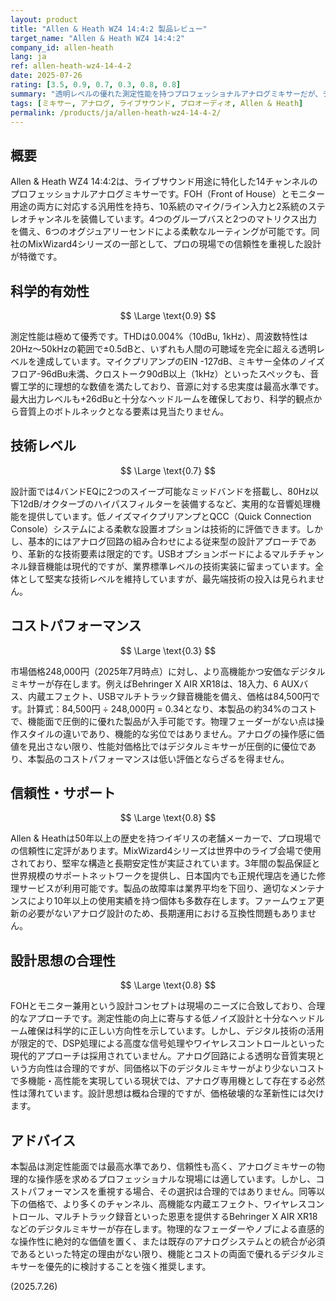 ```yaml
---
layout: product
title: "Allen & Heath WZ4 14:4:2 製品レビュー"
target_name: "Allen & Heath WZ4 14:4:2"
company_id: allen-heath
lang: ja
ref: allen-heath-wz4-14-4-2
date: 2025-07-26
rating: [3.5, 0.9, 0.7, 0.3, 0.8, 0.8]
summary: "透明レベルの優れた測定性能を持つプロフェッショナルアナログミキサーだが、デジタルミキサーと比較しコストパフォーマンスに大きな課題。"
tags: [ミキサー, アナログ, ライブサウンド, プロオーディオ, Allen & Heath]
permalink: /products/ja/allen-heath-wz4-14-4-2/
---
```


## 概要

Allen & Heath WZ4 14:4:2は、ライブサウンド用途に特化した14チャンネルのプロフェッショナルアナログミキサーです。FOH（Front of House）とモニター用途の両方に対応する汎用性を持ち、10系統のマイク/ライン入力と2系統のステレオチャンネルを装備しています。4つのグループバスと2つのマトリクス出力を備え、6つのオグジュアリーセンドによる柔軟なルーティングが可能です。同社のMixWizard4シリーズの一部として、プロの現場での信頼性を重視した設計が特徴です。

## 科学的有効性

$$ \Large \text{0.9} $$

測定性能は極めて優秀です。THDは0.004%（10dBu, 1kHz）、周波数特性は20Hz～50kHzの範囲で±0.5dBと、いずれも人間の可聴域を完全に超える透明レベルを達成しています。マイクプリアンプのEIN -127dB、ミキサー全体のノイズフロア-96dBu未満、クロストーク90dB以上（1kHz）といったスペックも、音響工学的に理想的な数値を満たしており、音源に対する忠実度は最高水準です。最大出力レベルも+26dBuと十分なヘッドルームを確保しており、科学的観点から音質上のボトルネックとなる要素は見当たりません。

## 技術レベル

$$ \Large \text{0.7} $$

設計面では4バンドEQに2つのスイープ可能なミッドバンドを搭載し、80Hz以下12dB/オクターブのハイパスフィルターを装備するなど、実用的な音響処理機能を提供しています。低ノイズマイクプリアンプとQCC（Quick Connection Console）システムによる柔軟な設置オプションは技術的に評価できます。しかし、基本的にはアナログ回路の組み合わせによる従来型の設計アプローチであり、革新的な技術要素は限定的です。USBオプションボードによるマルチチャンネル録音機能は現代的ですが、業界標準レベルの技術実装に留まっています。全体として堅実な技術レベルを維持していますが、最先端技術の投入は見られません。

## コストパフォーマンス

$$ \Large \text{0.3} $$

市場価格248,000円（2025年7月時点）に対し、より高機能かつ安価なデジタルミキサーが存在します。例えばBehringer X AIR XR18は、18入力、6 AUXバス、内蔵エフェクト、USBマルチトラック録音機能を備え、価格は84,500円です。計算式：84,500円 ÷ 248,000円 = 0.34となり、本製品の約34%のコストで、機能面で圧倒的に優れた製品が入手可能です。物理フェーダーがない点は操作スタイルの違いであり、機能的な劣位ではありません。アナログの操作感に価値を見出さない限り、性能対価格比ではデジタルミキサーが圧倒的に優位であり、本製品のコストパフォーマンスは低い評価とならざるを得ません。

## 信頼性・サポート

$$ \Large \text{0.8} $$

Allen & Heathは50年以上の歴史を持つイギリスの老舗メーカーで、プロ現場での信頼性に定評があります。MixWizard4シリーズは世界中のライブ会場で使用されており、堅牢な構造と長期安定性が実証されています。3年間の製品保証と世界規模のサポートネットワークを提供し、日本国内でも正規代理店を通じた修理サービスが利用可能です。製品の故障率は業界平均を下回り、適切なメンテナンスにより10年以上の使用実績を持つ個体も多数存在します。ファームウェア更新の必要がないアナログ設計のため、長期運用における互換性問題もありません。

## 設計思想の合理性

$$ \Large \text{0.8} $$

FOHとモニター兼用という設計コンセプトは現場のニーズに合致しており、合理的なアプローチです。測定性能の向上に寄与する低ノイズ設計と十分なヘッドルーム確保は科学的に正しい方向性を示しています。しかし、デジタル技術の活用が限定的で、DSP処理による高度な信号処理やワイヤレスコントロールといった現代的アプローチは採用されていません。アナログ回路による透明な音質実現という方向性は合理的ですが、同価格以下のデジタルミキサーがより少ないコストで多機能・高性能を実現している現状では、アナログ専用機として存在する必然性は薄れています。設計思想は概ね合理的ですが、価格破壊的な革新性には欠けます。

## アドバイス

本製品は測定性能面では最高水準であり、信頼性も高く、アナログミキサーの物理的な操作感を求めるプロフェッショナルな現場には適しています。しかし、コストパフォーマンスを重視する場合、その選択は合理的ではありません。同等以下の価格で、より多くのチャンネル、高機能な内蔵エフェクト、ワイヤレスコントロール、マルチトラック録音といった恩恵を提供するBehringer X AIR XR18などのデジタルミキサーが存在します。物理的なフェーダーやノブによる直感的な操作性に絶対的な価値を置く、または既存のアナログシステムとの統合が必須であるといった特定の理由がない限り、機能とコストの両面で優れるデジタルミキサーを優先的に検討することを強く推奨します。

(2025.7.26)
